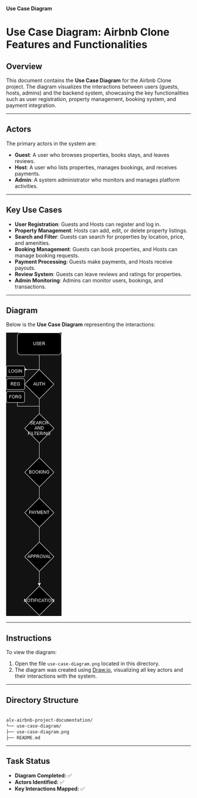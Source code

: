 **Use Case Diagram**

# Use Case Diagram: Airbnb Clone Features and Functionalities

## Overview

This document contains the **Use Case Diagram** for the Airbnb Clone project. The diagram visualizes the interactions between users (guests, hosts, admins) and the backend system, showcasing the key functionalities such as user registration, property management, booking system, and payment integration.

---

## Actors

The primary actors in the system are:

- **Guest**: A user who browses properties, books stays, and leaves reviews.
- **Host**: A user who lists properties, manages bookings, and receives payments.
- **Admin**: A system administrator who monitors and manages platform activities.

---

## Key Use Cases

- **User Registration**: Guests and Hosts can register and log in.
- **Property Management**: Hosts can add, edit, or delete property listings.
- **Search and Filter**: Guests can search for properties by location, price, and amenities.
- **Booking Management**: Guests can book properties, and Hosts can manage booking requests.
- **Payment Processing**: Guests make payments, and Hosts receive payouts.
- **Review System**: Guests can leave reviews and ratings for properties.
- **Admin Monitoring**: Admins can monitor users, bookings, and transactions.

---

## Diagram

Below is the **Use Case Diagram** representing the interactions:

![Use Case Diagram](use-case-diagram.png)

---

## Instructions

To view the diagram:

1. Open the file `use-case-diagram.png` located in this directory.
2. The diagram was created using [Draw.io](https://app.diagrams.net/), visualizing all key actors and their interactions with the system.

---

## Directory Structure

```

alx-airbnb-project-documentation/
└── use-case-diagram/
├── use-case-diagram.png
├── README.md

```

---

## Task Status

- **Diagram Completed:** ✅
- **Actors Identified:** ✅
- **Key Interactions Mapped:** ✅

